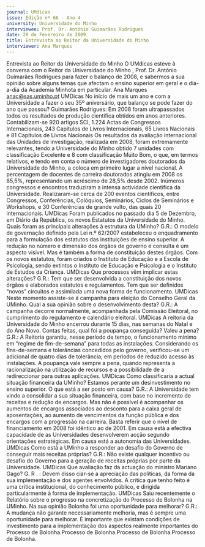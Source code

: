 ```yaml
---
journal: UMdicas
issue: Edição nº 66 - Ano 4
university: Universidade do Minho
interviewee: Prof. Dr. António Guimarães Rodrigues
date: 28 de Fevereiro de 2009
title: Entrevista ao Reitor da Universidade do Minho
interviewer: Ana Marques
---
```



Entrevista ao Reitor da Universidade do Minho
O UMdicas esteve à conversa com o Reitor da Universidade do
Minho , Prof. Dr. António Guimarães Rodrigues para fazer o
balanço de 2008, e sabermos a sua opinião sobre alguns temas
que afectam o ensino superior em geral e o dia-a-dia da Academia Minhota
em particular.
Ana Marques
anac@sas.uminho.pt
UMDicas No início de mais um ano e
com a Universidade a fazer o seu 35º
aniversário, que balanço se pode
fazer do ano que passou?
Guimarães Rodrigues: Em 2008
foram ultrapassados todos os
resultados de produção científica
obtidos em anos anteriores.
Contabilizam-se 920 artigos SCI,
1.224 Actas de Congressos
Internacionais, 243 Capítulos de
Livros Internacionais, 65 Livros
Nacionais e 81 Capítulos de Livros
Nacionais
Os resultados da avaliação
internacional das Unidades de
investigação, realizada em 2008,
foram extremamente relevantes,
tendo a Universidade do Minho
obtido 7 unidades com classificação
Excelente e 8 com classificação
Muito Bom, o que, em termos
relativos, e tendo em conta o número
de investigadores doutorados da
Universidade do Minho, a coloca em
primeiro lugar a nível nacional.
A percentagem de docentes de
carreira doutorados atingiu em
2008 os 85,5%, representando um
acréscimo de 28,5% desde 2002.
Inúmeros congressos e encontros
traduziram a intensa actividade
científica da Universidade.
Realizaram-se cerca de 200 eventos
científicos, entre Congressos,
Conferências, Colóquios,
Seminários, Ciclos de Seminários e
Workshops, e 30 Conferências de
grande vulto, das quais 20
internacionais.
UMDicas Foram publicados no
passado dia 5 de Dezembro, em
Diário da República, os novos
Estatutos da Universidade do Minho.
Quais foram as principais alterações
à estrutura da UMinho?
G.R.: O modelo de governação
definido pela Lei n.º 62/2007
estabeleceu o enquadramento para
a formulação dos estatutos das
instituições de ensino superior.
A redução no número e dimensão
dos órgãos de governo e consulta é
um aspecto visível. Mas é também a
forma de constituição destes
órgãos.
Com os novos estatutos, foram
criados o Instituto de Educação e a
Escola de Psicologia, sendo extintos
o Instituto de Educação e Psicologia
e o Instituto de Estudos da Criança.
UMDicas Que processos vêm
implicar estas alterações?
G.R.: Tem que ser desenvolvida a
constituição dos novos órgãos e
elaborados estatutos e
regulamentos. Tem que ser
definidos “novos” circuitos e
assimilada uma nova forma de
funcionamento.
UMDicas Neste momento assiste-se 
á campanha para eleição do
Conselho Geral da UMinho. Qual a
sua opinião sobre o
desenvolvimento desta?
G.R.: A campanha decorre
normalmente, acompanhada pela
Comissão Eleitoral, no cumprimento
do regulamento e calendário
eleitoral.
UMDicas A reitoria da Universidade
do Minho encerrou durante 15 dias,
nas semanas do Natal e do Ano Novo.
Contas feitas, qual foi a poupança
conseguida? Valeu a pena?
G.R.: A Reitoria garantiu, nesse
período de tempo, o funcionamento
mínimo em “regime de fim-de-semana” 
para todas as instalações.
Considerando os fins-de-semana e
tolerâncias concedidos pelo
governo, verificou-se um adicional
de quatro dias de tolerância, em
períodos de reduzido acesso às
instalações.
A poupança vale sempre a pena,
quando representa a racionalização
na utilização de recursos e a
possibilidade de a redireccionar
para outras aplicações.
UMDicas Como classificaria a actual
situação financeira da UMinho?
Estamos perante um
desinvestimento no ensino superior.
O que está a ser posto em causa?
G.R.: A Universidade tem vindo a
consolidar a sua situação financeira,
com base no incremento de receitas
e redução de encargos. Mas não é
possível é acompanhar os
aumentos de encargos associados
ao desconto para a caixa geral de
aposentações, ao aumento de
vencimentos da função pública e
dos encargos com a progressão na
carreira.
Basta referir que o nível de
financiamento em 2008 foi idêntico
ao de 2001.
Em causa está a efectiva capacidade
de as Universidades desenvolverem
acção segundo orientações
estratégicas.
Em causa está a autonomia das
Universidades.
UMDicas Como está a UMinho a
responder ao desafio do Governo de
conseguir mais receitas próprias?
G.R.: Não existe qualquer incentivo
ou desafio do Governo para a
geração de receitas próprias por
parte da Universidade.
UMDicas Que avaliação faz da
actuação do ministro Mariano
Gago?
G. R . : Devem disso ciar-se a
apreciação das políticas, da forma
da sua implementação e dos
agentes envolvidos. A crítica que
tenho feito é uma crítica
institucional, do conhecimento
público, e dirigida particularmente à
forma de implementação.
UMDicas Saiu recentemente o
Relatório sobre o progresso na
concretização do Processo de
Bolonha na UMinho. Na sua opinião
Bolonha foi uma oportunidade para
melhorar?
G.R.: A mudança não garante
necessariamente melhoria, mas é
sempre uma oportunidade para
melhorar. É importante que
existam condições de
investimento para a
implementação dos aspectos
realmente importantes do
Processo de Bolonha.Processo de Bolonha.Processo de Bolonha.Processo de Bolonha.